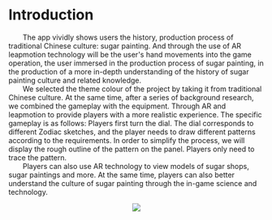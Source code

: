# Introduction
&emsp;&emsp;The app vividly shows users the history, production process of traditional Chinese culture: sugar painting. And through the use of AR leapmotion technology will be the user's hand movements into the game operation, the user immersed in the production process of sugar painting, in the production of a more in-depth understanding of the history of sugar painting culture and related knowledge.  
&emsp;&emsp;We selected the theme colour of the project by taking it from traditional Chinese culture. At the same time, after a series of background research, we combined the gameplay with the equipment. Through AR and leapmotion to provide players with a more realistic experience. The specific gameplay is as follows: Players first turn the dial. The dial corresponds to different Zodiac sketches, and the player needs to draw different patterns according to the requirements. In order to simplify the process, we will display the rough outline of the pattern on the panel. Players only need to trace the pattern.  
&emsp;&emsp;Players can also use AR technology to view models of sugar shops, sugar paintings and more. At the same time, players can also better understand the culture of sugar painting through the in-game science and technology.
<div align=center><img src="https://github.com/GainQh/Ar_TangYun/blob/main/OverAll.png?raw=true"/></div>

